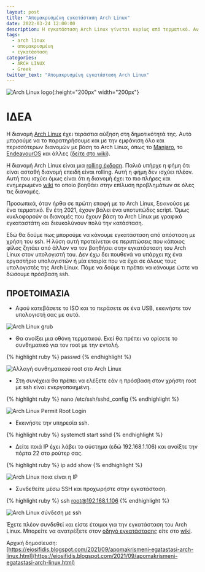 ```yaml
---
layout: post
title: "Απομακρυσμένη εγκατάσταση Arch Linux"
date: 2022-03-24 12:00:00
description: Η εγκατάσταση Arch Linux γίνεται κυρίως από τερματικό. Αν δεν μπορείτε να την κάνετε εσείς, μπορεί σίγουρα κάποιος φίλος σας απομακρυσμένα (με ssh).
tags:
  - arch linux
  - απομακρυσμένη
  - εγκατάσταση
categories:
  - ARCH LINUX
  - Greek
twitter_text: "Απομακρυσμένη εγκατάσταση Arch Linux"
---
```


![Arch Linux logo](/post_images/arch_linux/Archlinux-logo.png "Arch Linux logo"){:height="200px" width="200px"}

# ΙΔΕΑ

Η διανομή [Arch Linux](https://eiosifidis.blogspot.com/search/label/arch%20linux) έχει τεράστια αύξηση στη δημοτικότητά της. Αυτό μπορούμε να το παρατηρήσουμε και με την εμφάνιση όλο και περισσότερων διανομών με βάση το Arch Linux, όπως το [Manjaro](https://manjaro.org/), το [EndeavourOS](https://endeavouros.com/) και άλλες ([δείτε στο wiki](https://wiki.archlinux.org/title/Arch-based_distributions)).

Η διανομή Arch Linux είναι μια [rolling έκδοση](https://eiosifidis.blogspot.com/2016/09/rolling-distro-mithos.html). Παλιά υπήρχε η φήμη ότι είναι ασταθή διανομή επειδή είναι rolling. Αυτή η φήμη δεν ισχύει πλέον. Αυτή που ισχύει όμως είναι ότι η διανομή έχει το πιο πλήρες και ενημερωμένο [wiki](https://wiki.archlinux.org/) το οποίο βοηθάει στην επίλυση προβλημάτων σε όλες τις διανομές.

Προσωπικά, όταν ήρθα σε πρώτη επαφή με το Arch Linux, ξεκινούσε με ένα τερματικό. Εν έτη 2021, έχουν βάλει ένα υποτυπώδες script. Όμως κυκλοφορούν οι διανομές που έχουν βάση το Arch Linux με γραφικό εγκαταστάτη και διευκολύνουν πολύ την κατάσταση.

Εδώ θα δούμε πως μπορούμε να κάνουμε εγκατάσταση από απόσταση με χρήση του ssh. Η λύση αυτή προτείνεται σε περιπτώσεις που κάποιος φίλος ζητάει από άλλον να τον βοηθήσει στην εγκατάσταση του Arch Linux στον υπολογιστή του. Δεν έχω δει πουθενά να υπάρχει πχ ένα εργαστήριο υπολογιστών ή μία εταιρία που να έχει σε όλους τους υπολογιστές της Arch Linux. Πάμε να δούμε τι πρέπει να κάνουμε ώστε να δώσουμε πρόσβαση ssh.

## ΠΡΟΕΤΟΙΜΑΣΙΑ

- Αφού κατεβάσετε το ISO και το περάσετε σε ένα USB, εκκινήστε τον υπολογιστή σας με αυτό.

![Arch Linux grub](/post_images/arch_linux/remote-install/archlinux-grub.png "Arch Linux grub")

- Θα ανοίξει μια οθόνη τερματικού. Εκεί θα πρέπει να ορίσετε το συνθηματικό για τον root με την εντολή.

{% highlight ruby %}
passwd
{% endhighlight %}

![Αλλαγή συνθηματικού root στο Arch Linux](/post_images/arch_linux/remote-install/archlinux-passwd.png "Αλλαγή συνθηματικού root στο Arch Linux")

- Στη συνέχεια θα πρέπει να ελέξετε εάν η πρόσβαση στον χρήστη root με ssh είναι ενεργοποιημένη.

{% highlight ruby %}
nano /etc/ssh/sshd_config
{% endhighlight %}

![Arch Linux Permit Root Login](/post_images/arch_linux/remote-install/archlinux-permitrootlogin.png "Arch Linux Permit Root Login")

- Εκκινήστε την υπηρεσία ssh.

{% highlight ruby %}
systemctl start sshd
{% endhighlight %}

- Δείτε ποιά IP έχει λάβει το σύστημα (εδώ 192.168.1.106) και ανοίξτε την πόρτα 22 στο ρούτερ σας.

{% highlight ruby %}
ip add show
{% endhighlight %}

![Arch Linux ποια είναι η IP](/post_images/arch_linux/remote-install/archlinux-ip.png "Arch Linux ποια είναι η IP")

- Συνδεθείτε μέσω SSH και προχωρήστε στην εγκατάσταση.

{% highlight ruby %}
ssh root@192.168.1.106
{% endhighlight %}

![Arch Linux σύνδεση με ssh](/post_images/arch_linux/remote-install/archlinux-passwd.png "Arch Linux σύνδεση με ssh")

Έχετε πλέον συνδεθεί και είστε έτοιμοι για την εγκατάσταση του Arch Linux. Μπορείτε να ανατρέξετε στον [οδηγό εγκατάστασης](https://eiosifidis.blogspot.com/2013/09/arch-linux-egatastasi.html) είτε στο [wiki](https://wiki.archlinux.org/title/installation_guide).

Αρχική δημοσίευση:  
[https://eiosifidis.blogspot.com/2021/09/apomakrismeni-egatastasi-arch-linux.html](https://eiosifidis.blogspot.com/2021/09/apomakrismeni-egatastasi-arch-linux.html)
